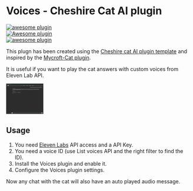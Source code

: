 # Voices - Cheshire Cat AI plugin 

[![awesome plugin](https://custom-icon-badges.demolab.com/static/v1?label=&message=awesome+plugin&color=383938&style=for-the-badge&logo=cheshire_cat_ai)](https://)  
[![Awesome plugin](https://custom-icon-badges.demolab.com/static/v1?label=&message=Awesome+plugin&color=000000&style=for-the-badge&logo=cheshire_cat_ai)](https://)  
[![awesome plugin](https://custom-icon-badges.demolab.com/static/v1?label=&message=awesome+plugin&color=F4F4F5&style=for-the-badge&logo=cheshire_cat_black)](https://)

This plugn has been created using the [Cheshire cat AI plugin template](https://github.com/cheshire-cat-ai/plugin-template) and inspired by the [Mycroft-Cat plugin](https://github.com/pazoff/Mycroft-Cat). 

It is useful if you want to play the cat answers with custom voices from Eleven Lab API.

<img alt="screenshot of responding with a voice" height="50%" src="voices-sshot.png" width="20%" />

## Usage

1. You need [Eleven Labs](https://elevenlabs.io/docs/overview) API access and a API Key.
2. You need a voice ID (use List voices API and the right filter to find the ID). 
3. Install the Voices plugin and enable it.
4. Configure the Voices plugin settings.

Now any chat with the cat will also have an auto played audio message. 
